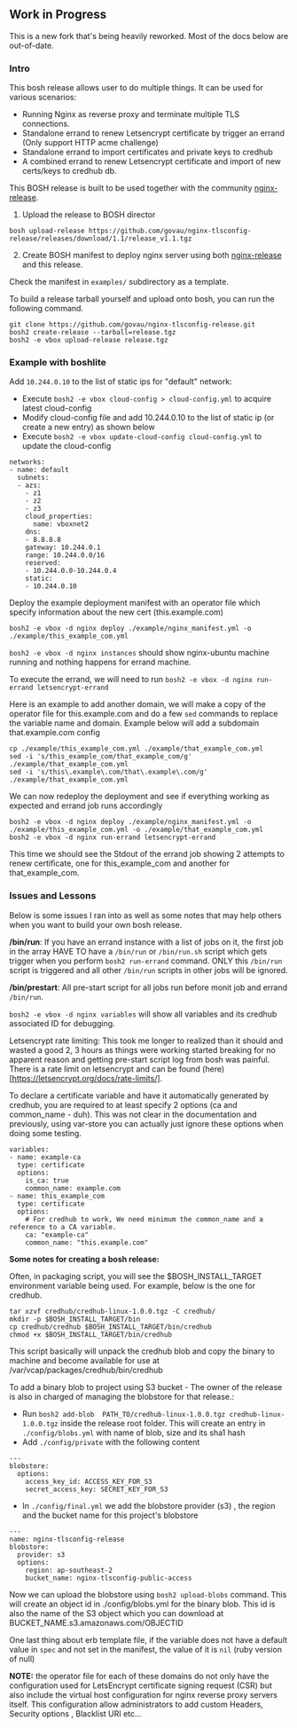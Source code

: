## Work in Progress

This is a new fork that's being heavily reworked.  Most of the docs below are out-of-date.

### Intro

This bosh release allows user to do multiple things. It can be used for various scenarios:

 - Running Nginx as reverse proxy and terminate multiple TLS connections.
 - Standalone errand to renew Letsencrypt certificate by trigger an errand (Only support HTTP acme challenge)
 - Standalone errand to import certificates and private keys to credhub
 - A combined errand to renew Letsencrypt certificate and import of new certs/keys to credhub db.

This BOSH release is built to be used together with the community [nginx-release](https://github.com/cloudfoundry-community/nginx-release).

1. Upload the release to BOSH director

```
bosh upload-release https://github.com/govau/nginx-tlsconfig-release/releases/download/1.1/release_v1.1.tgz
```

2. Create BOSH manifest to deploy nginx server using both [nginx-release](https://github.com/cloudfoundry-community/nginx-release) and this release.

Check the manifest in `examples/` subdirectory as a template.

To build a release tarball yourself and upload onto bosh, you can run the following command.

```
git clone https://github.com/govau/nginx-tlsconfig-release.git
bosh2 create-release --tarball=release.tgz
bosh2 -e vbox upload-release release.tgz
```


### Example with boshlite

Add `10.244.0.10` to the list of static ips for "default" network:

 - Execute `bosh2 -e vbox cloud-config > cloud-config.yml` to acquire latest cloud-config
 - Modify cloud-config file and add 10.244.0.10 to the list of static ip (or create a new entry) as shown below
 - Execute `bosh2 -e vbox update-cloud-config cloud-config.yml` to update the cloud-config

```
networks:
- name: default
  subnets:
  - azs:
    - z1
    - z2
    - z3
    cloud_properties:
      name: vboxnet2
    dns:
    - 8.8.8.8
    gateway: 10.244.0.1
    range: 10.244.0.0/16
    reserved:
    - 10.244.0.0-10.244.0.4
    static:
    - 10.244.0.10
```
Deploy the example deployment manifest with an operator file which specify information about the new cert (this.example.com)

```
bosh2 -e vbox -d nginx deploy ./example/nginx_manifest.yml -o ./example/this_example_com.yml
```

`bosh2 -e vbox -d nginx instances` should show nginx-ubuntu machine running and nothing happens for errand machine.

To execute the errand, we will need to run `bosh2 -e vbox -d nginx run-errand letsencrypt-errand`

Here is an example to add another domain, we will make a copy of the operator file for this.example.com and do a few `sed` commands to replace the variable name and domain. Example below will add a subdomain that.example.com config

```
cp ./example/this_example_com.yml ./example/that_example_com.yml
sed -i 's/this_example_com/that_example_com/g' ./example/that_example_com.yml
sed -i 's/this\.example\.com/that\.example\.com/g' ./example/that_example_com.yml
```

We can now redeploy the deployment and see if everything working as expected and errand job runs accordingly

```
bosh2 -e vbox -d nginx deploy ./example/nginx_manifest.yml -o ./example/this_example_com.yml -o ./example/that_example_com.yml
bosh2 -e vbox -d nginx run-errand letsencrypt-errand
```

This time we should see the Stdout of the errand job showing 2 attempts to renew certificate, one for this_example_com and another for that_example_com.

### Issues and Lessons

Below is some issues I ran into as well as some notes that may help others when you want to build your own bosh release.

__/bin/run__: If you have an errand instance with a list of jobs on it, the first job in the array HAVE TO have a `/bin/run` or `/bin/run.sh` script which gets trigger when you perform `bosh2 run-errand` command. ONLY this `/bin/run` script is triggered and all other `/bin/run` scripts in other jobs will be ignored.

__/bin/prestart__: All pre-start script for all jobs run before monit job and errand `/bin/run`.

`bosh2 -e vbox -d nginx variables` will show all variables and its credhub associated ID for debugging.

Letsencrypt rate limiting: This took me longer to realized than it should and wasted a good 2, 3 hours as things were working started breaking for no apparent reason and getting pre-start script log from bosh was painful. There is a rate limit on letsencrypt and can be found (here)[https://letsencrypt.org/docs/rate-limits/].

To declare a certificate variable and have it automatically generated by credhub, you are required to at least specify 2 options (ca and common_name - duh). This was not clear in the documentation and previously, using var-store you can actually just ignore these options when doing some testing.

```
variables:
- name: example-ca
  type: certificate
  options:
    is_ca: true
    common_name: example.com
- name: this_example_com
  type: certificate
  options:
    # For credhub to work, We need minimum the common_name and a reference to a CA variable.
    ca: "example-ca"
    common_name: "this.example.com"
```

__Some notes for creating a bosh release:__

Often, in packaging script, you will see the $BOSH_INSTALL_TARGET environment variable being used. For example, below is the one for credhub.

```
tar xzvf credhub/credhub-linux-1.0.0.tgz -C credhub/
mkdir -p $BOSH_INSTALL_TARGET/bin
cp credhub/credhub $BOSH_INSTALL_TARGET/bin/credhub
chmod +x $BOSH_INSTALL_TARGET/bin/credhub
```

This script basically will unpack the credhub blob and copy the binary to machine and become available for use at /var/vcap/packages/credhub/bin/credhub


To add a binary blob to project using S3 bucket - The owner of the release is also in charged of managing the blobstore for that release.:

- Run `bosh2 add-blob  PATH_TO/credhub-linux-1.0.0.tgz credhub-linux-1.0.0.tgz` inside the release root folder. This will create an entry in `./config/blobs.yml` with name of blob, size and its sha1 hash
- Add `./config/private` with the following content
```
---
blobstore:
  options:
    access_key_id: ACCESS_KEY_FOR_S3
    secret_access_key: SECRET_KEY_FOR_S3
```

- In `./config/final.yml` we add the blobstore provider (s3) , the region and the bucket name for this project's blobstore
```
---
name: nginx-tlsconfig-release
blobstore:
  provider: s3
  options:
    region: ap-southeast-2
    bucket_name: nginx-tlsconfig-public-access
```

Now we can upload the blobstore using `bosh2 upload-blobs` command. This will create an object id in ./config/blobs.yml for the binary blob. This id is also the name of the S3 object which you can download at BUCKET_NAME.s3.amazonaws.com/OBJECTID

One last thing about erb template file, if the variable does not have a default value in `spec` and not set in the manifest, the value of it is `nil` (ruby version of null)




__NOTE:__ the operator file for each of these domains do not only have the configuration used for LetsEncrypt certificate signing request (CSR) but also include the virtual host configuration for nginx reverse proxy servers itself. This configuration allow administrators to add custom Headers, Security options , Blacklist URI etc...
